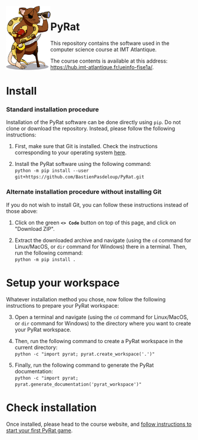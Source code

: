 <!-- ##################################################################################################################################################### -->
<!-- ######################################################################## INFO ####################################################################### -->
<!-- ##################################################################################################################################################### -->

<!--
    This file contains the public text that appears on the PyRat GitHub repository.
    It contains a short description and installation details.
-->

<!-- ##################################################################################################################################################### -->
<!-- ###################################################################### CONTENTS ##################################################################### -->
<!-- ##################################################################################################################################################### -->

<img align="left" width="120px" src="pyrat/gui/drawings/pyrat.png" />

# PyRat

This repository contains the software used in the computer science course at IMT Atlantique.

The course contents is available at this address:<br />https://hub.imt-atlantique.fr/ueinfo-fise1a/.

# Install

### Standard installation procedure

Installation of the PyRat software can be done directly using `pip`.
Do not clone or download the repository.
Instead, please follow the following instructions:

1) First, make sure that Git is installed.
    Check the instructions corresponding to your operating system [here](https://git-scm.com/book/en/v2/Getting-Started-Installing-Git).

2) Install the PyRat software using the following command:<br />`python -m pip install --user git+https://github.com/BastienPasdeloup/PyRat.git`

### Alternate installation procedure without installing Git

If you do not wish to install Git, you can follow these instructions instead of those above:

1) Click on the green **`<> Code`** button on top of this page, and click on "Download ZIP".

2) Extract the downloaded archive and navigate (using the `cd` command for Linux/MacOS, or `dir` command for Windows) there in a terminal.
    Then, run the following command:<br />`python -m pip install .`

# Setup your workspace

Whatever installation method you chose, now follow the following instructions to prepare your PyRat workspace:

3) Open a terminal and navigate (using the `cd` command for Linux/MacOS, or `dir` command for Windows) to the directory where you want to create your PyRat workspace.

4) Then, run the following command to create a PyRat workspace in the current directory:<br />`python -c "import pyrat; pyrat.create_workspace('.')"`

5) Finally, run the following command to generate the PyRat documentation:<br />`python -c "import pyrat; pyrat.generate_documentation('pyrat_workspace')"`

# Check installation

Once installed, please head to the course website, and [follow instructions to start your first PyRat game](http://localhost:1313/ueinfo-fise1a/s5/project/session1/practical/#12-----the-pyrat-workspace).

<!-- ##################################################################################################################################################### -->
<!-- ##################################################################################################################################################### -->
